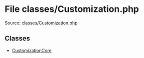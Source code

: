 File classes/Customization.php
=========

Source: [classes/Customization.php](https://github.com/PrestaShop/PrestaShop/blob/1.5.6.2/classes/Customization.php)


Classes
-------

* [CustomizationCore](class.CustomizationCore.md)

